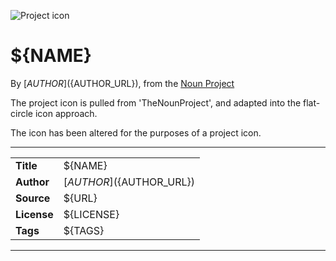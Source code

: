 ![Project icon](../../icon/icon.png)
# ${NAME}
By [${AUTHOR}](${AUTHOR_URL}), from the [Noun Project](${URL})

The project icon is pulled from 'TheNounProject', and adapted into the flat-circle icon approach.

The icon has been altered for the purposes of a project icon.

---
|||
|---|---|
|**Title**|${NAME}|
|**Author**|[${AUTHOR}](${AUTHOR_URL})|
|**Source**|${URL}|
|**License**|${LICENSE}|
|**Tags**|${TAGS}|

---
